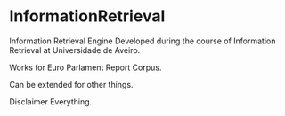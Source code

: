 # InformationRetrieval

Information Retrieval Engine Developed during the course of Information Retrieval at Universidade de Aveiro.

Works for Euro Parlament Report Corpus.

Can be extended for other things.

Disclaimer Everything.
